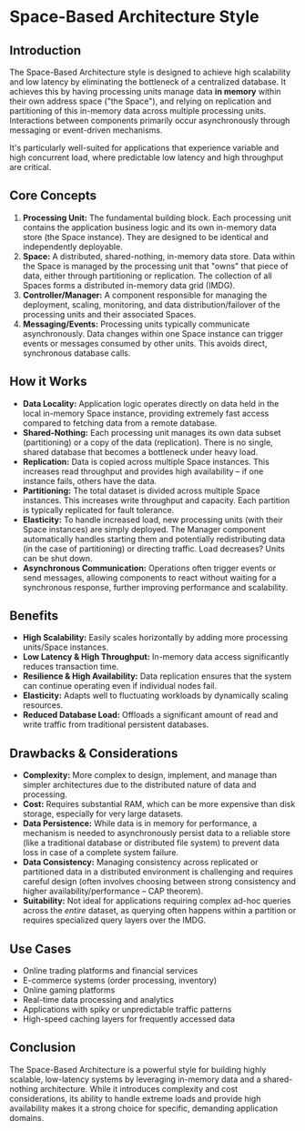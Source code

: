 # Space-Based Architecture Style

## Introduction

The Space-Based Architecture style is designed to achieve high scalability and low latency by eliminating the bottleneck of a centralized database. It achieves this by having processing units manage data **in memory** within their own address space ("the Space"), and relying on replication and partitioning of this in-memory data across multiple processing units. Interactions between components primarily occur asynchronously through messaging or event-driven mechanisms.

It's particularly well-suited for applications that experience variable and high concurrent load, where predictable low latency and high throughput are critical.

## Core Concepts

1.  **Processing Unit:** The fundamental building block. Each processing unit contains the application business logic and its own in-memory data store (the Space instance). They are designed to be identical and independently deployable.
2.  **Space:** A distributed, shared-nothing, in-memory data store. Data within the Space is managed by the processing unit that "owns" that piece of data, either through partitioning or replication. The collection of all Spaces forms a distributed in-memory data grid (IMDG).
3.  **Controller/Manager:** A component responsible for managing the deployment, scaling, monitoring, and data distribution/failover of the processing units and their associated Spaces.
4.  **Messaging/Events:** Processing units typically communicate asynchronously. Data changes within one Space instance can trigger events or messages consumed by other units. This avoids direct, synchronous database calls.

## How it Works

* **Data Locality:** Application logic operates directly on data held in the local in-memory Space instance, providing extremely fast access compared to fetching data from a remote database.
* **Shared-Nothing:** Each processing unit manages its own data subset (partitioning) or a copy of the data (replication). There is no single, shared database that becomes a bottleneck under heavy load.
* **Replication:** Data is copied across multiple Space instances. This increases read throughput and provides high availability – if one instance fails, others have the data.
* **Partitioning:** The total dataset is divided across multiple Space instances. This increases write throughput and capacity. Each partition is typically replicated for fault tolerance.
* **Elasticity:** To handle increased load, new processing units (with their Space instances) are simply deployed. The Manager component automatically handles starting them and potentially redistributing data (in the case of partitioning) or directing traffic. Load decreases? Units can be shut down.
* **Asynchronous Communication:** Operations often trigger events or send messages, allowing components to react without waiting for a synchronous response, further improving performance and scalability.

## Benefits

* **High Scalability:** Easily scales horizontally by adding more processing units/Space instances.
* **Low Latency & High Throughput:** In-memory data access significantly reduces transaction time.
* **Resilience & High Availability:** Data replication ensures that the system can continue operating even if individual nodes fail.
* **Elasticity:** Adapts well to fluctuating workloads by dynamically scaling resources.
* **Reduced Database Load:** Offloads a significant amount of read and write traffic from traditional persistent databases.

## Drawbacks & Considerations

* **Complexity:** More complex to design, implement, and manage than simpler architectures due to the distributed nature of data and processing.
* **Cost:** Requires substantial RAM, which can be more expensive than disk storage, especially for very large datasets.
* **Data Persistence:** While data is in memory for performance, a mechanism is needed to asynchronously persist data to a reliable store (like a traditional database or distributed file system) to prevent data loss in case of a complete system failure.
* **Data Consistency:** Managing consistency across replicated or partitioned data in a distributed environment is challenging and requires careful design (often involves choosing between strong consistency and higher availability/performance – CAP theorem).
* **Suitability:** Not ideal for applications requiring complex ad-hoc queries across the *entire* dataset, as querying often happens within a partition or requires specialized query layers over the IMDG.

## Use Cases

* Online trading platforms and financial services
* E-commerce systems (order processing, inventory)
* Online gaming platforms
* Real-time data processing and analytics
* Applications with spiky or unpredictable traffic patterns
* High-speed caching layers for frequently accessed data

## Conclusion

The Space-Based Architecture is a powerful style for building highly scalable, low-latency systems by leveraging in-memory data and a shared-nothing architecture. While it introduces complexity and cost considerations, its ability to handle extreme loads and provide high availability makes it a strong choice for specific, demanding application domains.
